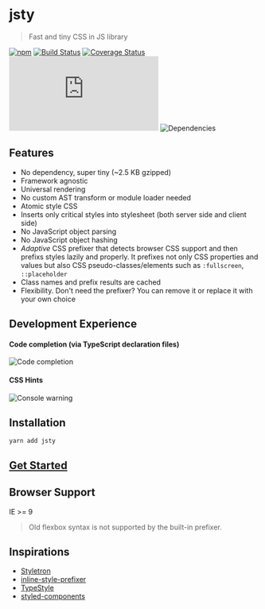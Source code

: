 # jsty
> Fast and tiny CSS in JS library

[![npm](https://img.shields.io/npm/v/jsty.svg)](https://www.npmjs.com/package/jsty)
[![Build Status](https://travis-ci.org/jas-chen/jsty.svg)](https://travis-ci.org/jas-chen/jsty)
[![Coverage Status](https://coveralls.io/repos/github/jas-chen/jsty/badge.svg?branch=master)](https://coveralls.io/github/jas-chen/jsty?branch=master)
![gzip size](http://img.badgesize.io/https://unpkg.com/jsty@0.8.0/dist/jsty.min.js?compression=gzip&label=gzip%20size)
![Dependencies](https://david-dm.org/jas-chen/jsty.svg)

## Features
- No dependency, super tiny (~2.5 KB gzipped)
- Framework agnostic
- Universal rendering
- No custom AST transform or module loader needed
- Atomic style CSS
- Inserts only critical styles into stylesheet (both server side and client side)
- No JavaScript object parsing
- No JavaScript object hashing
- _Adaptive_ CSS prefixer that detects browser CSS support and then prefixs styles lazily and properly. It prefixes not only CSS properties and values but also CSS pseudo-classes/elements such as `:fullscreen`, `::placeholder`
- Class names and prefix results are cached
- Flexibility. Don't need the prefixer? You can remove it or replace it with your own choice


## Development Experience

#### Code completion (via TypeScript declaration files)
![Code completion](https://jas-chen.github.io/jsty/img/auto-completion.gif)

#### CSS Hints
![Console warning](https://jas-chen.github.io/jsty/img/console-warning.png)

## Installation
```
yarn add jsty
```

## [Get Started](https://github.com/jas-chen/jsty/tree/master/doc)

## Browser Support
IE >= 9
> Old flexbox syntax is not supported by the built-in prefixer.


## Inspirations
- [Styletron](https://github.com/rtsao/styletron)
- [inline-style-prefixer](https://github.com/rofrischmann/inline-style-prefixer/)
- [TypeStyle](https://github.com/typestyle/typestyle)
- [styled-components](https://github.com/styled-components/styled-components)
